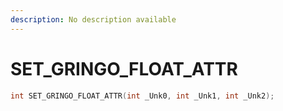 ```yaml
---
description: No description available 
---
```


# SET_GRINGO_FLOAT_ATTR

```cpp
int SET_GRINGO_FLOAT_ATTR(int _Unk0, int _Unk1, int _Unk2);
```